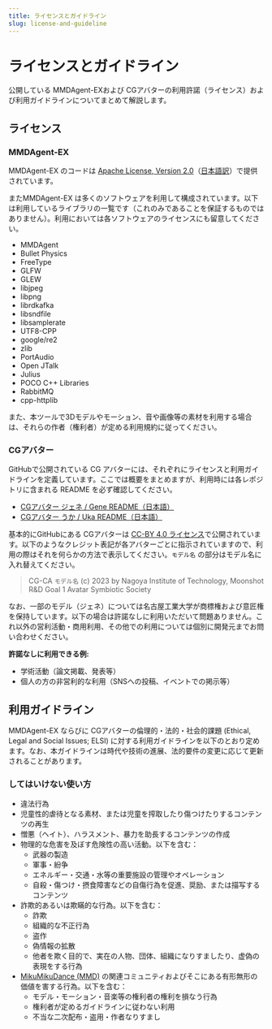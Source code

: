 ```yaml
---
title: ライセンスとガイドライン
slug: license-and-guideline
---
```

# ライセンスとガイドライン

公開している MMDAgent-EXおよび CGアバターの利用許諾（ライセンス）および利用ガイドラインについてまとめて解説します。

## ライセンス

### MMDAgent-EX

MMDAgent-EX のコードは [Apache License, Version 2.0](http://www.apache.org/licenses/LICENSE-2.0)（[日本語訳](https://licenses.opensource.jp/Apache-2.0/Apache-2.0.html)）で提供されています。

またMMDAgent-EX は多くのソフトウェアを利用して構成されています。以下は利用しているライブラリの一覧です（これのみであることを保証するものではありません）。利用においては各ソフトウェアのライセンスにも留意してください。

- MMDAgent
- Bullet Physics
- FreeType
- GLFW
- GLEW
- libjpeg
- libpng
- librdkafka
- libsndfile
- libsamplerate
- UTF8-CPP
- google/re2
- zlib
- PortAudio
- Open JTalk
- Julius
- POCO C++ Libraries
- RabbitMQ
- cpp-httplib

また、本ツールで3Dモデルやモーション、音や画像等の素材を利用する場合は、それらの作者（権利者）が定める利用規約に従ってください。

### CGアバター

GitHubで公開されている CG アバターには、それぞれにライセンスと利用ガイドラインを定義しています。ここでは概要をまとめますが、利用時には各レポジトリに含まれる README を必ず確認してください。

- [CGアバター ジェネ / Gene README（日本語）](https://github.com/mmdagent-ex/gene/blob/main/README.ja.md)
- [CGアバター うか / Uka README（日本語）](https://github.com/mmdagent-ex/uka/blob/main/README.ja.md)

基本的にGitHubにある CGアバターは [CC-BY 4.0 ライセンス](https://creativecommons.org/licenses/by/4.0/deed.ja)で公開されています。以下のようなクレジット表記が各アバターごとに指示されていますので、利用の際はそれを何らかの方法で表示してください。`モデル名` の部分はモデル名に入れ替えてください。

> CG-CA `モデル名` (c) 2023 by Nagoya Institute of Technology, Moonshot R&D Goal 1 Avatar Symbiotic Society

なお、一部のモデル（ジェネ）については名古屋工業大学が商標権および意匠権を保持しています。以下の場合は許諾なしに利用いただいて問題ありません。これ以外の営利活動・商用利用、その他での利用については個別に開発元までお問い合わせください。

**許諾なしに利用できる例:**

- 学術活動（論文掲載、発表等）
- 個人の方の非営利的な利用（SNSへの投稿、イベントでの掲示等）

## 利用ガイドライン

MMDAgent-EX ならびに CGアバターの倫理的・法的・社会的課題 (Ethical, Legal and Social Issues; ELSI) に対する利用ガイドラインを以下のとおり定めます。なお、本ガイドラインは時代や技術の進展、法的要件の変更に応じて更新されることがあります。

### してはいけない使い方

- 違法行為
- 児童性的虐待となる素材、または児童を搾取したり傷つけたりするコンテンツの再生
- 憎悪（ヘイト）、ハラスメント、暴⼒を助長するコンテンツの作成
- 物理的な危害を及ぼす危険性の⾼い活動。以下を含む：
  - 武器の製造
  - 軍事・紛争
  - エネルギー・交通・水等の重要施設の管理やオペレーション
  - 自殺・傷つけ・摂食障害などの自傷行為を促進、奨励、または描写するコンテンツ
- 詐欺的あるいは欺瞞的な⾏為。以下を含む：
  - 詐欺
  - 組織的な不正行為
  - 盗作
  - 偽情報の拡散
  - 他者を欺く目的で、実在の人物、団体、組織になりすましたり、虚偽の表現をする行為
- [MikuMikuDance (MMD)](https://w.atwiki.jp/vpvpwiki/) の関連コミュニティおよびそこにある有形無形の価値を害する行為。以下を含む：
  - モデル・モーション・音楽等の権利者の権利を損なう行為
  - 権利者が定めるガイドラインに従わない利用
  - 不当な二次配布・盗用・作者なりすまし
